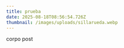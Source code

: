 ```yaml
---
title: prueba
date: 2025-08-18T08:56:54.726Z
thumbnail: /images/uploads/sillarueda.webp
---
```

c﻿orpo post